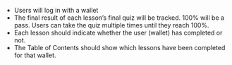 - Users will log in with a wallet
- The final result of each lesson’s final quiz will be tracked. 100% will be a pass. 
Users can take the quiz multiple times until they reach 100%.
- Each lesson should indicate whether the user (wallet) has completed or not.
- The Table of Contents should show which lessons have been completed for that wallet.
